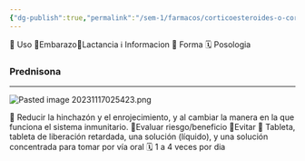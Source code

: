 ```yaml
---
{"dg-publish":true,"permalink":"/sem-1/farmacos/corticoesteroides-o-corticoides/"}
---
```


🎯 Uso 🤰Embarazo🥛Lactancia ℹ️ Informacion 💊 Forma 🗓️ Posologia
### Prednisona
---

![Pasted image 20231117025423.png](/img/user/Sem-1/Cirugia%20Bucal%20I/Medias/Pasted%20image%2020231117025423.png)

🎯 Reducir la hinchazón y el enrojecimiento, y al cambiar la manera en la que funciona el sistema inmunitario.
🤰Evaluar riesgo/beneficio
🥛Evitar
💊 Tableta, tableta de liberación retardada, una solución (líquido), y una solución concentrada para tomar por vía oral
🗓️ 1 a 4 veces por dia
